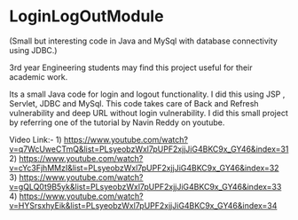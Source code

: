 # LoginLogOutModule
(Small but interesting code in Java and MySql with database connectivity using JDBC.)

3rd year Engineering students may find this project useful for their academic work.

Its a small Java code for login and logout functionality.
I did this using JSP , Servlet, JDBC and MySql.
This code takes care of Back and Refresh vulnerability and deep URL without login vulnerability.
I did this small project by referring one of the tutorial by Navin Reddy on youtube.

Video Link:- 1) https://www.youtube.com/watch?v=q7WcUweCTmQ&list=PLsyeobzWxl7pUPF2xjjJiG4BKC9x_GY46&index=31
             2) https://www.youtube.com/watch?v=cYc3FjhMMzI&list=PLsyeobzWxl7pUPF2xjjJiG4BKC9x_GY46&index=32
             3) https://www.youtube.com/watch?v=gQLQ0t9B5yk&list=PLsyeobzWxl7pUPF2xjjJiG4BKC9x_GY46&index=33
             4) https://www.youtube.com/watch?v=HYSrsxhyEik&list=PLsyeobzWxl7pUPF2xjjJiG4BKC9x_GY46&index=34
             
             
